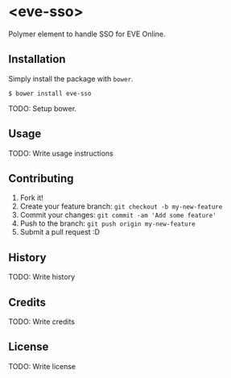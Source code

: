 # \<eve-sso\>

Polymer element to handle SSO for EVE Online.

## Installation

Simply install the package with `bower`.

``$ bower install eve-sso``

TODO: Setup bower.

## Usage

TODO: Write usage instructions

## Contributing

1. Fork it!
2. Create your feature branch: `git checkout -b my-new-feature`
3. Commit your changes: `git commit -am 'Add some feature'`
4. Push to the branch: `git push origin my-new-feature`
5. Submit a pull request :D

## History

TODO: Write history

## Credits

TODO: Write credits

## License

TODO: Write license
